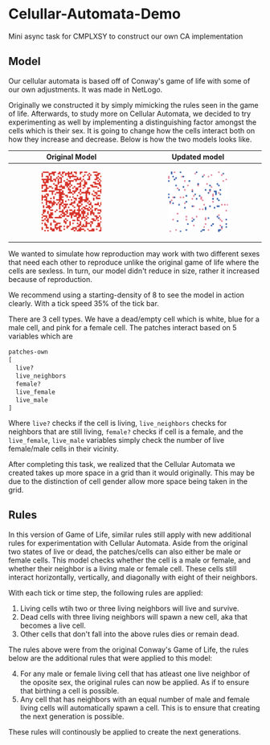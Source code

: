 # Celullar-Automata-Demo
 Mini async task for CMPLXSY to construct our own CA implementation

## Model
Our cellular automata is based off of Conway's game of life with some of our own adjustments. It was made in NetLogo. 

Originally we constructed it by simply mimicking the rules seen in the game of life. Afterwards, to study more on Cellular Automata, we decided to try experimenting as well by implementing a distinguishing factor amongst the cells which is their sex. It is going to change how the cells interact both on how they increase and decrease. Below is how the two models looks like.

| Original Model | Updated model |
| ------------------- | ------------------- |
| <p align="center"><a href="https://github.com/erik-lance/Celullar-Automata-Demo/blob/master/img/ca_ver_1.gif"><img src="https://github.com/erik-lance/Celullar-Automata-Demo/blob/master/img/ca_ver_1.gif" width=50% height=50%></a></p> | <p align="center"><a href="https://github.com/erik-lance/Celullar-Automata-Demo/blob/master/img/ca_ver_2.gif"><img src="https://github.com/erik-lance/Celullar-Automata-Demo/blob/master/img/ca_ver_2.gif" width=50% height=50%></a></p> |

We wanted to simulate how reproduction may work with two different sexes that need each other to reproduce unlike the original game of life where the cells are sexless. In turn, our model didn't reduce in size, rather it increased because of reproduction.

We recommend using a starting-density of 8 to see the model in action clearly. With a tick speed 35% of the tick bar.

There are 3 cell types. We have a dead/empty cell which is white, blue for a male cell, and pink for a female cell. The patches interact based on 5 variables which are

```
patches-own
[
  live?
  live_neighbors
  female?
  live_female
  live_male
]
```

Where `live?` checks if the cell is living, `live_neighbors` checks for neighbors that are still living, `female?` checks if cell is a female, and the `live_female`, `live_male` variables simply check the number of live female/male cells in their vicinity.

After completing this task, we realized that the Cellular Automata we created takes up more space in a grid than it would originally. This may be due to the distinction of cell gender allow more space being taken in the grid.

## Rules
In this version of Game of Life, similar rules still apply with new additional rules for experimentation with Cellular Automata. Aside from the original two states of live or dead, the patches/cells can also either be male or female cells. This model checks whether the cell is a male or female, and whether their neighbor is a living male or female cell. These cells still interact horizontally, vertically, and diagonally with eight of their neighbors.

With each tick or time step, the following rules are applied:

1. Living cells wtih two or three living neighbors will live and survive.
2. Dead cells with three living neighbors will spawn a new cell, aka that becomes a live cell.
3. Other cells that don't fall into the above rules dies or remain dead.

The rules above were from the original Conway's Game of Life, the rules below are the additional rules that were applied to this model:

4. For any male or female living cell that has atleast one live neighbor of the oposite sex, the original rules can now be applied. As if to ensure that birthing a cell is possible.
5. Any cell that has neighbors with an equal number of male and female living cells will automatically spawn a cell. This is to ensure that creating the next generation is possible.

These rules will continously be applied to create the next generations.

